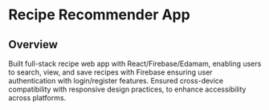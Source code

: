 # Recipe Recommender App
## Overview
Built full-stack recipe web app with React/Firebase/Edamam, enabling users to search, view, and save recipes with Firebase ensuring user authentication with login/register features.
Ensured cross-device compatibility with responsive design practices, to enhance accessibility across platforms.
